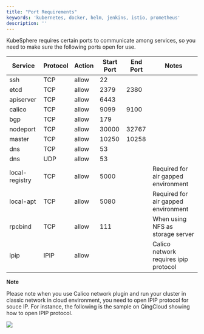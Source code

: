 ```yaml
---
title: "Port Requirements"
keywords: 'kubernetes, docker, helm, jenkins, istio, prometheus'
description: ''
---
```



KubeSphere requires certain ports to communicate among services, so you need to make sure the following ports open for use.

| Service | Protocol | Action | Start Port | End Port | Notes |
|---|---|---|---|---|---|
| ssh | TCP | allow | 22 | | |
| etcd | TCP | allow | 2379 | 2380 | |
| apiserver | TCP | allow | 6443 | | |
| calico | TCP | allow | 9099 | 9100 | |
| bgp | TCP | allow | 179 | | |
| nodeport | TCP | allow | 30000 | 32767 | |
| master | TCP | allow | 10250 | 10258 | |
| dns | TCP | allow | 53 | | |
| dns | UDP | allow | 53 | | |
| local-registry | TCP | allow | 5000 | | Required for air gapped environment|
| local-apt | TCP | allow | 5080 | | Required for air gapped environment|
| rpcbind | TCP | allow | 111 | | When using NFS as storage server |
| ipip | IPIP | allow | | | Calico network requires ipip protocol |

**Note**

Please note when you use Calico network plugin and run your cluster in classic network in cloud environment, you need to open IPIP protocol for souce IP. For instance, the following is the sample on QingCloud showing how to open IPIP protocol.

![](https://pek3b.qingstor.com/kubesphere-docs/png/20200304200605.png)

